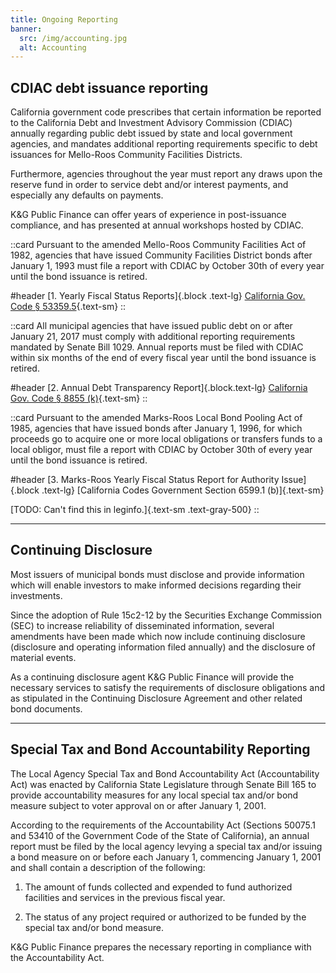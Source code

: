 ```yaml
---
title: Ongoing Reporting
banner:
  src: /img/accounting.jpg
  alt: Accounting
---
```


CDIAC debt issuance reporting
-----------------------------

California government code prescribes that certain information be reported to the California Debt
and Investment Advisory Commission (CDIAC) annually regarding public debt issued by state and local
government agencies, and mandates additional reporting requirements specific to debt issuances for
Mello-Roos Community Facilities Districts.

Furthermore, agencies throughout the year must report any draws upon the reserve fund in order to
service debt and/or interest payments, and especially any defaults on payments.

K&G Public Finance can offer years of experience in post-issuance compliance, and has presented at annual
workshops hosted by CDIAC.

::card
Pursuant to the amended Mello-Roos Community Facilities Act of 1982, agencies that have issued
Community Facilities District bonds after January 1, 1993 must file a report with CDIAC by October
30th of every year until the bond issuance is retired.

#header
[1. Yearly Fiscal Status Reports]{.block .text-lg}
[California Gov. Code § 53359.5](https://leginfo.legislature.ca.gov/faces/codes_displaySection.xhtml?lawCode=GOV&sectionNum=53359.5.){.text-sm}
::


::card
All municipal agencies that have issued public debt on or after January 21, 2017 must comply with
additional reporting requirements mandated by Senate Bill 1029. Annual reports must be filed with
CDIAC within six months of the end of every fiscal year until the bond issuance is retired.

#header
[2. Annual Debt Transparency Report]{.block.text-lg}
[California Gov. Code § 8855 (k)](https://leginfo.legislature.ca.gov/faces/codes_displaySection.xhtml?lawCode=GOV&sectionNum=8855.){.text-sm}
::

::card
Pursuant to the amended Marks-Roos Local Bond Pooling Act of 1985, agencies that have issued bonds
after January 1, 1996, for which proceeds go to acquire one or more local obligations or transfers
funds to a local obligor, must file a report with CDIAC by October 30th of every year until the
bond issuance is retired.

#header
[3. Marks-Roos Yearly Fiscal Status Report for Authority Issue]{.block .text-lg}
[California Codes Government Section 6599.1 (b)]{.text-sm}

[TODO: Can't find this in leginfo.]{.text-sm .text-gray-500}
::

---

Continuing Disclosure
---------------------

Most issuers of municipal bonds must disclose and provide information which will enable
investors to make informed decisions regarding their investments.

Since the adoption of Rule 15c2-12 by the Securities Exchange Commission (SEC) to increase
reliability of disseminated information, several amendments have been made which now include
continuing disclosure (disclosure and operating information filed annually) and the disclosure of
material events.

As a continuing disclosure agent K&G Public Finance will provide the necessary services to satisfy the
requirements of disclosure obligations and as stipulated in the Continuing Disclosure Agreement and
other related bond documents.

---

Special Tax and Bond Accountability Reporting
---------------------------------------------

The Local Agency Special Tax and Bond Accountability Act (Accountability Act) was enacted by
California State Legislature through Senate Bill 165 to provide accountability measures for any
local special tax and/or bond measure subject to voter approval on or after January 1, 2001.

According to the requirements of the Accountability Act (Sections 50075.1 and 53410 of the
Government Code of the State of California), an annual report must be filed by the local agency
levying a special tax and/or issuing a bond measure on or before each January 1, commencing January
1, 2001 and shall contain a description of the following:

1. The amount of funds collected and expended to fund authorized facilities and services in the
   previous fiscal year.

2. The status of any project required or authorized to be funded by the special tax and/or bond
   measure.

K&G Public Finance prepares the necessary reporting in compliance with the Accountability Act.
